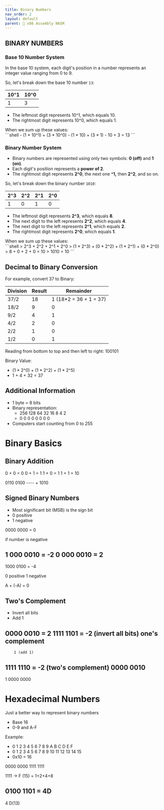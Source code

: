 ```yaml
---
title: Binary Numbers
nav_order: 2
layout: default
parent: 🔲 x86 Assembly NASM
---
```


## **BINARY NUMBERS**

### **Base 10 Number System**

In the base 10 system, each digit's position in a number represents an integer value ranging from 0 to 9.

So, let's break down the base 10 number `13`:

| 10^1 | 10^0 |
|------|------|
|  1   |  3   |

- The leftmost digit represents 10^1, which equals 10.
- The rightmost digit represents 10^0, which equals 1.

<div class="code-example" markdown="1">
When we sum up these values:
</div>
```shell
- (1 * 10^1) + (3 * 10^0)
- (1 * 10) + (3 * 1)
- 10 + 3 = 13
```

### **Binary Number System**

- Binary numbers are represented using only two symbols: **0 (off)** and **1 (on)**.
- Each digit's position represents a **power of 2**.
- The rightmost digit represents **2^0**, the next one **^1,** then **2^2**, and so on.

So, let's break down the binary number `1010`:

| 2^3 | 2^2 | 2^1 | 2^0 |
|-----|-----|-----|-----|
|  1  |  0  |  1  |  0  |

- The leftmost digit represents **2^3**, which equals **8**.
- The next digit to the left represents **2^2**, which equals **4**.
- The next digit to the left represents **2^1**, which equals **2**.
- The rightmost digit represents **2^0**, which equals **1**.

<div class="code-example" markdown="1">
When we sum up these values:
</div>
```shell
> 2^3 + 2^2 + 2^1 + 2^0
> (1 * 2^3) + (0 * 2^2) + (1 * 2^1) + (0 * 2^0)
> 8 + 0 + 2 + 0 = 10
> 1010 = 10
```

## Decimal to Binary Conversion

For example, convert 37 to Binary:

Division     | Result | Remainder
-------------|--------|----------
37/2         | 18     | 1 (18*2 = 36 + 1 = 37)
18/2         | 9      | 0
9/2          | 4      | 1
4/2          | 2      | 0
2/2          | 1      | 0
1/2          | 0      | 1

Reading from bottom to top and then left to right:
100101

Binary Value:
- (1 * 2^0) + (1 * 2^2) + (1 * 2^5)
- 1 + 4 + 32 = 37

## Additional Information

- 1 byte = 8 bits
- Binary representation:
  - 256 128 64 32 16 8 4 2
  - 0   0   0  0  0  0 0 0
- Computers start counting from 0 to 255

# Binary Basics

## Binary Addition
0 + 0 = 0
0 + 1 = 1
1 + 0 = 1
1 + 1 = 10

0110
0100
---- +
1010

## Signed Binary Numbers

- Most significant bit (MSB) is the sign bit
- 0 positive
- 1 negative

0000 0000 = 0

if number is negative

1 000 0010 = -2
0 000 0010 = 2
----------
1000 0100 = -4

0 positive
1 negative


A + (-A) = 0

## Two's Complement

- Invert all bits
- Add 1

0000 0010 = 2
1111 1101 = -2 (invert all bits) one's complement
---------
        1 (add 1)

   1111 1110 = -2 (two's complement)
   0000 0010
   ---------
1  0000 0000

# Hexadecimal Numbers

Just a better way to represent binary numbers

- Base 16
- 0-9 and A-F

Example:
- 0 1 2 3 4 5 6 7 8 9 A B C D E F
- 0 1 2 3 4 5 6 7 8 9 10 11 12 13 14 15
- 0x10 = 16

0000 0000
1111 1111

1111 -> F (15) = 1+2+4+8

0100 1101 = 4D
---------
4    D(13)